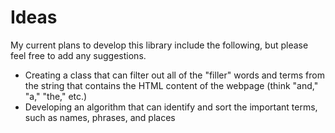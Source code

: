 # Ideas

My current plans to develop this library include the following, but please feel free to add any suggestions.

- Creating a class that can filter out all of the "filler" words and terms from the string that contains the HTML content of the webpage (think "and," "a," "the," etc.)
- Developing an algorithm that can identify and sort the important terms, such as names, phrases, and places
